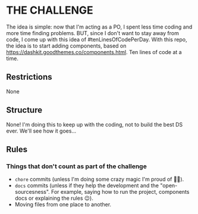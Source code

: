 # THE CHALLENGE 

The idea is simple: now that I'm acting as a PO, I spent less time coding and more time finding problems. BUT, since I don't want to stay away from code, I come up with this idea of #tenLinesOfCodePerDay.
With this repo, the idea is to start adding components, based on https://dashkit.goodthemes.co/components.html. Ten lines of code at a time.


## Restrictions
None


## Structure
None!
I'm doing this to keep up with the coding, not to build the best DS ever. We'll see how it goes...


## Rules

### Things that don't count as part of the challenge

* `chore` commits (unless I'm doing some crazy magic I'm proud of 🤴🏽).
* `docs` commits (unless if they help the development and the "open-sourcesness". For example, saying how to run the project, components docs or explaining the rules 😉).
* Moving files from one place to another.
